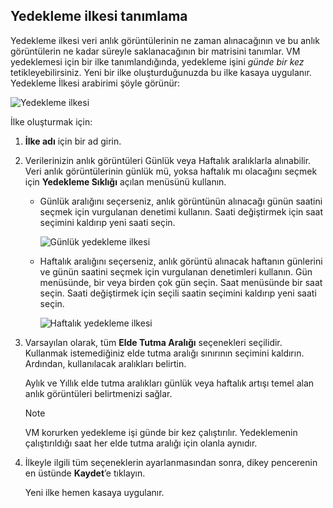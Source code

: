 ## <a name="defining-a-backup-policy"></a>Yedekleme ilkesi tanımlama
Yedekleme ilkesi veri anlık görüntülerinin ne zaman alınacağının ve bu anlık görüntülerin ne kadar süreyle saklanacağının bir matrisini tanımlar. VM yedeklemesi için bir ilke tanımlandığında, yedekleme işini *günde bir kez* tetikleyebilirsiniz. Yeni bir ilke oluşturduğunuzda bu ilke kasaya uygulanır. Yedekleme İlkesi arabirimi şöyle görünür:

![Yedekleme ilkesi](./media/backup-create-policy-for-vms/backup-policy.png)

İlke oluşturmak için:

1. **İlke adı** için bir ad girin.
2. Verilerinizin anlık görüntüleri Günlük veya Haftalık aralıklarla alınabilir. Veri anlık görüntülerinin günlük mü, yoksa haftalık mı olacağını seçmek için **Yedekleme Sıklığı** açılan menüsünü kullanın.
   
   * Günlük aralığını seçerseniz, anlık görüntünün alınacağı günün saatini seçmek için vurgulanan denetimi kullanın. Saati değiştirmek için saat seçimini kaldırıp yeni saati seçin.
     
     ![Günlük yedekleme ilkesi](./media/backup-create-policy-for-vms/backup-policy-daily.png) <br/>
   * Haftalık aralığını seçerseniz, anlık görüntü alınacak haftanın günlerini ve günün saatini seçmek için vurgulanan denetimleri kullanın. Gün menüsünde, bir veya birden çok gün seçin. Saat menüsünde bir saat seçin. Saati değiştirmek için seçili saatin seçimini kaldırıp yeni saati seçin.
     
     ![Haftalık yedekleme ilkesi](./media/backup-create-policy-for-vms/backup-policy-weekly.png)
3. Varsayılan olarak, tüm **Elde Tutma Aralığı** seçenekleri seçilidir. Kullanmak istemediğiniz elde tutma aralığı sınırının seçimini kaldırın. Ardından, kullanılacak aralıkları belirtin.
   
    Aylık ve Yıllık elde tutma aralıkları günlük veya haftalık artışı temel alan anlık görüntüleri belirtmenizi sağlar.
   
   > [!NOTE]
   > VM korurken yedekleme işi günde bir kez çalıştırılır. Yedeklemenin çalıştırıldığı saat her elde tutma aralığı için olanla aynıdır.
   > 
   > 
4. İlkeyle ilgili tüm seçeneklerin ayarlanmasından sonra, dikey pencerenin en üstünde **Kaydet**’e tıklayın.
   
    Yeni ilke hemen kasaya uygulanır.

